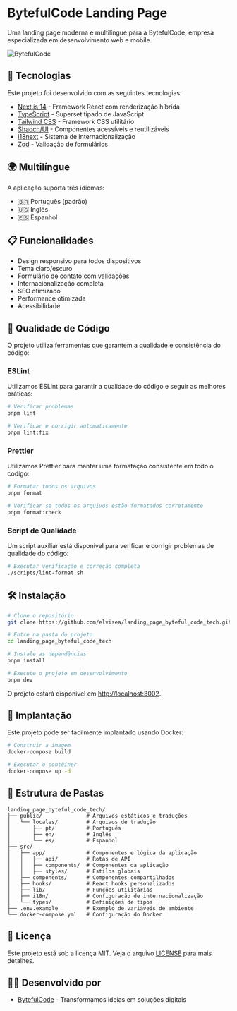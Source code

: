 # BytefulCode Landing Page

Uma landing page moderna e multilíngue para a BytefulCode, empresa especializada em desenvolvimento web e mobile.

![BytefulCode](https://bytefulcode.tech/og-image.png)

## 🚀 Tecnologias

Este projeto foi desenvolvido com as seguintes tecnologias:

- [Next.js 14](https://nextjs.org/) - Framework React com renderização híbrida
- [TypeScript](https://www.typescriptlang.org/) - Superset tipado de JavaScript
- [Tailwind CSS](https://tailwindcss.com/) - Framework CSS utilitário
- [Shadcn/UI](https://ui.shadcn.com/) - Componentes acessíveis e reutilizáveis
- [i18next](https://www.i18next.com/) - Sistema de internacionalização
- [Zod](https://zod.dev/) - Validação de formulários

## 🌍 Multilíngue

A aplicação suporta três idiomas:

- 🇧🇷 Português (padrão)
- 🇺🇸 Inglês
- 🇪🇸 Espanhol

## 📋 Funcionalidades

- Design responsivo para todos dispositivos
- Tema claro/escuro
- Formulário de contato com validações
- Internacionalização completa
- SEO otimizado
- Performance otimizada
- Acessibilidade

## 🧩 Qualidade de Código

O projeto utiliza ferramentas que garantem a qualidade e consistência do código:

### ESLint

Utilizamos ESLint para garantir a qualidade do código e seguir as melhores práticas:

```bash
# Verificar problemas
pnpm lint

# Verificar e corrigir automaticamente
pnpm lint:fix
```

### Prettier

Utilizamos Prettier para manter uma formatação consistente em todo o código:

```bash
# Formatar todos os arquivos
pnpm format

# Verificar se todos os arquivos estão formatados corretamente
pnpm format:check
```

### Script de Qualidade

Um script auxiliar está disponível para verificar e corrigir problemas de qualidade do código:

```bash
# Executar verificação e correção completa
./scripts/lint-format.sh
```

## 🛠️ Instalação

```bash
# Clone o repositório
git clone https://github.com/elvisea/landing_page_byteful_code_tech.git

# Entre na pasta do projeto
cd landing_page_byteful_code_tech

# Instale as dependências
pnpm install

# Execute o projeto em desenvolvimento
pnpm dev
```

O projeto estará disponível em [http://localhost:3002](http://localhost:3002).

## 🚢 Implantação

Este projeto pode ser facilmente implantado usando Docker:

```bash
# Construir a imagem
docker-compose build

# Executar o contêiner
docker-compose up -d
```

## 📁 Estrutura de Pastas

```
landing_page_byteful_code_tech/
├── public/              # Arquivos estáticos e traduções
│   └── locales/         # Arquivos de tradução
│       ├── pt/          # Português
│       ├── en/          # Inglês
│       └── es/          # Espanhol
├── src/
│   ├── app/             # Componentes e lógica da aplicação
│   │   ├── api/         # Rotas de API
│   │   ├── components/  # Componentes da aplicação
│   │   ├── styles/      # Estilos globais
│   ├── components/      # Componentes compartilhados
│   ├── hooks/           # React hooks personalizados
│   ├── lib/             # Funções utilitárias
│   ├── i18n/            # Configuração de internacionalização
│   └── types/           # Definições de tipos
├── .env.example         # Exemplo de variáveis de ambiente
└── docker-compose.yml   # Configuração do Docker
```

## 📄 Licença

Este projeto está sob a licença MIT. Veja o arquivo [LICENSE](LICENSE) para mais detalhes.

## 👨‍💻 Desenvolvido por

- [BytefulCode](https://bytefulcode.tech) - Transformamos ideias em soluções digitais
